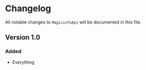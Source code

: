 # Changelog

All notable changes to `MagicinfoApi` will be documented in this file.

## Version 1.0

### Added
- Everything
